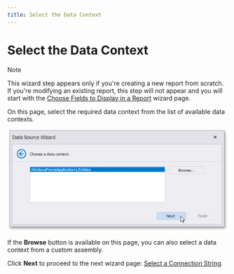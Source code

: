 ```yaml
---
title: Select the Data Context
---
```

# Select the Data Context
> [!NOTE]
> This wizard step appears only if you're creating a new report from scratch. If you're modifying an existing report, this step will not appear and you will start with the [Choose Fields to Display in a Report](../choose-fields-to-display-in-a-report.md) wizard page.

On this page, select the required data context from the list of available data contexts.

![eurd-win-report-wizard-ef-datasource](../../../../../../../images/eurd-win-report-wizard-ef-datasource.png)

If the **Browse** button is available on this page, you can also select a data context from a custom assembly.

Click **Next** to proceed to the next wizard page: [Select a Connection String](select-a-connection-string.md).